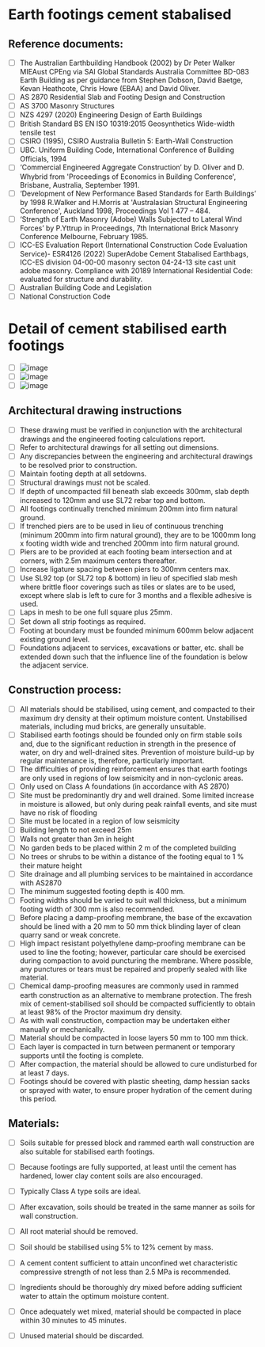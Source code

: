 # Earth footings cement stabalised 

## Reference documents:
 - [ ] The Australian Earthbuilding Handbook (2002) by Dr Peter Walker MIEAust CPEng via SAI Global Standards Australia Committee BD-083 Earth Building as per guidance from Stephen Dobson, David Baetge, Kevan Heathcote, Chris Howe (EBAA) and David Oliver.
 - [ ] AS 2870 Residential Slab and Footing Design and Construction
 - [ ] AS 3700 Masonry Structures
 - [ ] NZS 4297 (2020) Engineering Design of Earth Buildings
 - [ ] British Standard BS EN ISO 10319:2015 Geosynthetics Wide-width tensile test
 - [ ] CSIRO (1995), CSIRO Australia Bulletin 5: Earth-Wall Construction
 - [ ] UBC. Uniform Building Code, International Conference of Building Officials, 1994
 - [ ] ‘Commercial Engineered Aggregate Construction’ by D. Oliver and D. Whybrid from 'Proceedings of Economics in Building Conference', Brisbane, Australia, September 1991.
 - [ ] ‘Development of New Performance Based Standards for Earth Buildings’ by 1998 R.Walker and H.Morris at 'Australasian Structural Engineering Conference', Auckland 1998, Proceedings Vol 1 477 – 484.
 - [ ] ‘Strength of Earth Masonry (Adobe) Walls Subjected to Lateral Wind Forces’ by P.Yttrup in Proceedings, 7th International Brick Masonry Conference Melbourne, February 1985.
 - [ ] ICC-ES Evaluation Report (International Construction Code Evaluation Service)- ESR4126 (2022) SuperAdobe Cement Stabalised Earthbags, ICC-ES division 04-00-00 masonry secton 04-24-13 site cast unit adobe masonry.  Compliance with 20189 International Residential Code: evaluated for structure and durability.
 - [ ] Australian Building Code and Legislation
 - [ ] National Construction Code

# Detail of cement stabilised earth footings
 - [ ] ![image](https://user-images.githubusercontent.com/146181/163317625-201da38a-80f0-4d1e-b51d-cff4dad1c57e.png)
 - [ ] ![image](https://user-images.githubusercontent.com/146181/163495348-9471e837-d1f7-45e6-bd91-39cb272e2103.png)
 - [ ] ![image](https://user-images.githubusercontent.com/146181/163495412-271a80f2-e0bb-4f28-a819-3857683617db.png)

## Architectural drawing instructions
 - [ ] These drawing must be verified in conjunction with the architectural drawings and the engineered footing calculations report.
 - [ ] Refer to architectural drawings for all setting out dimensions. 
 - [ ] Any discrepancies between the engineering and architectural drawings to be resolved prior to construction. 
 - [ ] Maintain footing depth at all setdowns.
 - [ ] Structural drawings must not be scaled. 
 - [ ] If depth of uncompacted fill beneath slab exceeds 300mm, slab depth increased to 120mm and use SL72 rebar top and bottom. 
 - [ ] All footings continually trenched minimum 200mm into firm natural ground. 
 - [ ] If trenched piers are to be used in lieu of continuous trenching (minimum 200mm into firm natural ground), they are to be 1000mm long x footing width wide and trenched 200mm into firm natural ground. 
 - [ ] Piers are to be provided at each footing beam intersection and at corners, with 2.5m maximum centers thereafter. 
 - [ ] Increase ligature spacing between piers to 300mm centers max. 
 - [ ] Use SL92 top (or SL72 top & bottom) in lieu of specified slab mesh where brittle floor coverings such as tiles or slates are to be used, except where slab is left to cure for 3 months and a flexible adhesive is used. 
 - [ ] Laps in mesh to be one full square plus 25mm. 
 - [ ] Set down all strip footings as required. 
 - [ ] Footing at boundary must be founded minimum 600mm below adjacent existing ground level. 
 - [ ] Foundations adjacent to services, excavations or batter, etc. shall be extended down such that the influence line of the foundation is below the adjacent service.

## Construction process:
 - [ ] All materials should be stabilised, using cement, and compacted to their maximum dry density at their optimum moisture content. Unstabilised materials, including mud bricks, are generally unsuitable. 
 - [ ] Stabilised earth footings should be founded only on firm stable soils and, due to the significant reduction in strength in the presence of water, on dry and well-drained sites. Prevention of moisture build-up by regular maintenance is, therefore, particularly important. 
 - [ ] The difficulties of providing reinforcement ensures that earth footings are only used in regions of low seismicity and in non-cyclonic areas. 
 - [ ] Only used on Class A foundations (in accordance with AS 2870)
 - [ ] Site must be predominantly dry and well drained. Some limited increase in moisture is allowed, but only during peak rainfall events, and site must have no risk of flooding
 - [ ] Site must be located in a region of low seismicity
 - [ ] Building length to not exceed 25m
 - [ ] Walls not greater than 3m in height
 - [ ] No garden beds to be placed within 2 m of the completed building
 - [ ] No trees or shrubs to be within a distance of the footing equal to 1 % their mature height
 - [ ] Site drainage and all plumbing services to be maintained in accordance with AS2870
 - [ ] The minimum suggested footing depth is 400 mm. 
 - [ ] Footing widths should be varied to suit wall thickness, but a minimum footing width of 300 mm is also recommended.
 - [ ] Before placing a damp-proofing membrane, the base of the excavation should be lined with a 20 mm to 50 mm thick blinding layer of clean quarry sand or weak concrete. 
 - [ ] High impact resistant polyethylene damp-proofing membrane can be used to line the footing; however, particular care should be exercised during compaction to avoid puncturing the membrane. Where possible, any punctures or tears must be repaired and properly sealed with like material.
 - [ ] Chemical damp-proofing measures are commonly used in rammed earth construction as an alternative to membrane protection. The fresh mix of cement-stabilised soil should be compacted sufficiently to obtain at least 98% of the Proctor maximum dry density. 
 - [ ] As with wall construction, compaction may be undertaken either manually or mechanically. 
 - [ ] Material should be compacted in loose layers 50 mm to 100 mm thick. 
 - [ ] Each layer is compacted in turn between permanent or temporary supports until the footing is complete. 
 - [ ] After compaction, the material should be allowed to cure undisturbed for at least 7 days. 
 - [ ] Footings should be covered with plastic sheeting, damp hessian sacks or sprayed with water, to ensure proper hydration of the cement during this period.

## Materials:
 - [ ] Soils suitable for pressed block and rammed earth wall construction are also suitable for stabilised earth footings. 
 - [ ] Because footings are fully supported, at least until the cement has hardened, lower clay content soils are also encouraged. 
 - [ ] Typically Class A type soils are ideal. 
 - [ ] After excavation, soils should be treated in the same manner as soils for wall construction. 
 - [ ] All root material should be removed. 
 - [ ] Soil should be stabilised using 5% to 12% cement by mass. 
 - [ ] A cement content sufficient to attain unconfined wet characteristic compressive strength of not less than 2.5 MPa is recommended. 
 - [ ] Ingredients should be thoroughly dry mixed before adding sufficient water to attain the optimum moisture content. 
 - [ ] Once adequately wet mixed, material should be compacted in place within 30 minutes to 45 minutes. 
 - [ ] Unused material should be discarded.


